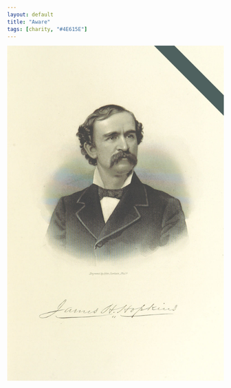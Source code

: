 ```yaml
---
layout: default
title: "Aware"
tags: [charity, "#4E615E"]
---
```


[![Aware](/images/aware.jpg "Charity creates a multitude of sins")](/images/aware.jpg)
